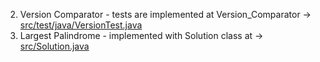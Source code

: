 2. Version Comparator - tests are implemented at Version_Comparator -> [src/test/java/VersionTest.java](https://github.com/ngruduls/sb-homework/blob/main/Version_Comparator/src/test/java/VersionTest.java)
3. Largest Palindrome - implemented with Solution class at -> [src/Solution.java](https://github.com/ngruduls/sb-homework/blob/main/Largest_Palindrome/src/Solution.java)
